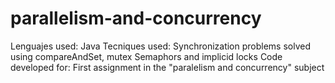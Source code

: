 # parallelism-and-concurrency
Lenguajes used: Java
Tecniques used: Synchronization problems solved using compareAndSet, mutex Semaphors and implicid locks
Code developed for: First assignment in the "paralelism and concurrency" subject
